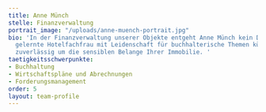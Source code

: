 ```yaml
---
title: Anne Münch
stelle: Finanzverwaltung
portrait_image: "/uploads/anne-muench-portrait.jpg"
bio: 'In der Finanzverwaltung unserer Objekte entgeht Anne Münch kein Detail. Die
  gelernte Hotelfachfrau mit Leidenschaft für buchhalterische Themen kümmert sich
  zuverlässig um die sensiblen Belange Ihrer Immobilie. '
taetigkeitsschwerpunkte:
- Buchhaltung
- Wirtschaftspläne und Abrechnungen
- Forderungsmanagement
order: 5
layout: team-profile
---
```


